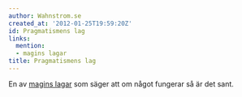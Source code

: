```yaml
---
author: Wahnstrom.se
created_at: '2012-01-25T19:59:20Z'
id: Pragmatismens lag
links:
  mention:
  - magins lagar
title: Pragmatismens lag
---
```


En av [magins lagar] som säger att om något fungerar så är det sant.

  [magins lagar]: magins_lagar
